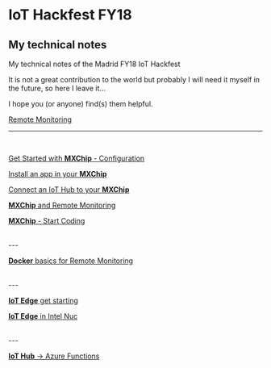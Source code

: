 
# IoT Hackfest FY18 
## My technical notes
My technical notes of the Madrid FY18 IoT Hackfest 

It is not a great contribution to the world but probably I will need it myself in the future, so here I leave it...

I hope you (or anyone) find(s) them helpful.

[Remote Monitoring](https://github.com/isabelcabezasm/IoTHackfestFY18_technicalNotes/blob/master/remote_monitoring.md)


---
<br />


[Get Started with **MXChip** - Configuration](https://github.com/isabelcabezasm/IoTHackfestFY18_technicalNotes/blob/master/mx_chip.md)

[Install an app in your **MXChip**](https://github.com/isabelcabezasm/IoTHackfestFY18_technicalNotes/blob/master/mx_chip_app.md)

[Connect an IoT Hub to your **MXChip**](https://github.com/isabelcabezasm/IoTHackfestFY18_technicalNotes/blob/master/mx_chip_iothub.md)

[**MXChip** and Remote Monitoring](https://github.com/isabelcabezasm/IoTHackfestFY18_technicalNotes/blob/master/mx_chip_rm.md)

[**MXChip** - Start Coding](https://github.com/isabelcabezasm/IoTHackfestFY18_technicalNotes/blob/master/mx_chip_coding.md)

<br />
---


[**Docker** basics for Remote Monitoring](https://github.com/isabelcabezasm/IoTHackfestFY18_technicalNotes/blob/master/docker_for_RM.md)


<br />
---

[**IoT Edge** get starting](https://github.com/isabelcabezasm/IoTHackfestFY18_technicalNotes/blob/master/iotedge.md)

[**IoT Edge** in Intel Nuc](https://github.com/isabelcabezasm/IoTHackfestFY18_technicalNotes/blob/master/iotedge_nuc.md)


<br />
---

[**IoT Hub** -> Azure Functions](https://github.com/isabelcabezasm/IoTHackfestFY18_technicalNotes/blob/master/iothub_funtions.md)

